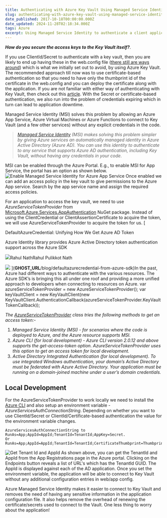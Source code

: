 ```yaml
---
title: Authenticating with Azure Key Vault Using Managed Service Identity
slug: authenticating-with-azure-key-vault-using-managed-service-identity
date_published: 2017-10-18T00:00:00.000Z
date_updated: 2024-11-28T02:18:34.000Z
tags: Azure
excerpt: Using Managed Service Identity to authenticate a client application to connect with Azure Key Vault
---
```


***How do you secure the access keys to the Key Vault itself?***.

If you use ClientId/Secret to authenticate with a key vault, then you are likely to end up having these in the web.config file ([there still are ways around](__GHOST_URL__/blog/keeping-sensitive-configuration-data-out-of-source-control/)) which is what we initially set out to avoid, by using Azure Key Vault. The recommended approach till now was to use certificate-based authentication so that you need to have only the thumbprint id of the certificate in the web.config and you can deploy the certificate along with the application. If you are not familiar with either way of authenticating with Key Vault, then check out this [article](__GHOST_URL__/blog/authenticating-a-client-application-with-azure-key-vault/). With the Secret or certificate-based authentication, we also run into the problem of credentials expiring which in turn can lead to application downtime.

Managed Service Identity (MSI) solves this problem by allowing an Azure App Service, Azure Virtual Machines or Azure Functions to connect to Key Vault (and a few other services) without any explicit credentials in the code.

> *[Managed Service Identity](https://docs.microsoft.com/en-us/azure/active-directory/msi-overview) (MSI) makes solving this problem simpler by giving Azure services an automatically managed identity in Azure Active Directory (Azure AD). You can use this identity to authenticate to any service that supports Azure AD authentication, including Key Vault, without having any credentials in your code.*

MSI can be enabled through the Azure Portal. E.g., to enable MSI for App Service, the portal has an option as shown below.
![Enable Managed Service Identity for Azure App Service](__GHOST_URL__/content/images/keyvault_managed_service_identity.png)
Once enabled we can add an access policy in the key vault to give permissions to the Azure App service. Search by the app service name and assign the required access policies.

For an application to access the key vault, we need to use *AzureServiceTokenProvider* from [Microsoft.Azure.Services.AppAuthentication](https://www.nuget.org/packages/Microsoft.Azure.Services.AppAuthentication/) NuGet package. Instead of using the ClientCredential or ClientAssertionCertificate to acquire the token, we will use AzureServiceTokenProvider to acquire the token for us.
[

DefaultAzureCredential: Unifying How We Get Azure AD Token

Azure Identity library provides Azure Active Directory token authentication support across the Azure SDK

![](__GHOST_URL__/favicon.ico)Rahul NathRahul Pulikkot Nath

![](__GHOST_URL__/content/images/pfx_security.jpg)
](__GHOST_URL__/blog/defaultazurecredential-from-azure-sdk)In the past, Azure had different ways to authenticate with the various resources. The Azure SDK’s is bringing this all under one roof and providing a more unified approach to developers when connecting to resources on Azure.
    var azureServiceTokenProvider = new AzureServiceTokenProvider();
    var keyVaultClient = new KeyVaultClient(new KeyVaultClient.AuthenticationCallback(azureServiceTokenProvider.KeyVaultTokenCallback));
    

*The [AzureServiceTokenProvider](https://azure.microsoft.com/en-us/resources/samples/app-service-msi-keyvault-dotnet/) class tries the following methods to get an access token:-*

1. *Managed Service Identity (MSI) - for scenarios where the code is deployed to Azure, and the Azure resource supports MSI.*
2. *Azure CLI (for local development) - Azure CLI version 2.0.12 and above supports the get-access-token option. AzureServiceTokenProvider uses this option to get an access token for local development.*
3. *Active Directory Integrated Authentication (for local development). To use integrated Windows authentication, your domain’s Active Directory must be federated with Azure Active Directory. Your application must be running on a domain-joined machine under a user’s domain credentials.*

## Local Development

For the AzureServiceTokenProvider to work locally we need to install the [Azure CLI](https://docs.microsoft.com/en-us/cli/azure/install-azure-cli?view=azure-cli-latest) and also setup an environment variable - *AzureServicesAuthConnectionString*. Depending on whether you want to use ClientId/Secret or ClientId/Certificate-based authentication the value for the environment variable changes.

    AzureServicesAuthConnectionString to RunAs=App;AppId=AppId;TenantId=TenantId;AppKey=Secret.
    Or
    RunAs=App;AppId=AppId;TenantId=TenantId;CertificateThumbprint=Thumbprint;CertificateStoreLocation=CurrentUser
    

![Get Tenant Id and AppId](__GHOST_URL__/content/images/kkeyvault_msi_tenantId.png)
As shown above, you can get the TenantId and AppId from the App Registrations page in the Azure portal. Clicking on the Endpoints button reveals a list of URL's which has the TenantId GUID. The AppId is displayed against each of the AD application. Once you set the environment variable, the application will be able to connect to Key Vault without any additional configuration entries in web/app config.

Azure Managed Service Identity makes it easier to connect to Key Vault and removes the need of having any sensitive information in the application configuration file. It also helps remove the overhead of renewing the certificate/secrets used to connect to the Vault. One less thing to worry about the application!
